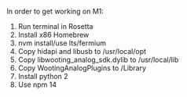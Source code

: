 In order to get working on M1:

1. Run terminal in Rosetta
2. Install x86 Homebrew
3. nvm install/use lts/fermium
4. Copy hidapi and libusb to /usr/local/opt
5. Copy libwooting_analog_sdk.dylib to /usr/local/lib
6. Copy WootingAnalogPlugins to /Library
7. Install python 2
8. Use npm 14
